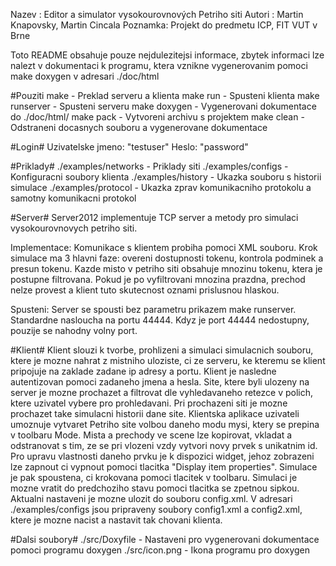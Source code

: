 Nazev   : Editor a simulator vysokourovnových Petriho siti
Autori  : Martin Knapovsky, Martin Cincala
Poznamka: Projekt do predmetu ICP, FIT VUT v Brne

Toto README obsahuje pouze nejdulezitejsi informace, zbytek informaci lze nalezt v dokumentaci k programu, ktera vznikne vygenerovanim pomoci make doxygen v adresari ./doc/html

#Pouziti
make           - Preklad serveru a klienta
make run       - Spusteni klienta
make runserver - Spusteni serveru
make doxygen   - Vygenerovani dokumentace do ./doc/html/
make pack      - Vytvoreni archivu s projektem
make clean     - Odstraneni docasnych souboru a vygenerovane dokumentace

#Login#
Uzivatelske jmeno: "testuser"
Heslo: "password"

#Priklady#
./examples/networks - Priklady siti
./examples/configs  - Konfiguracni soubory klienta
./examples/history  - Ukazka souboru s historii simulace
./examples/protocol - Ukazka zprav komunikacniho protokolu
                      a samotny komunikacni protokol

#Server#
Server2012 implementuje TCP server a metody pro simulaci vysokourovnovych petriho siti.

Implementace:
Komunikace s klientem probiha pomoci XML souboru. Krok simulace ma 3 hlavni faze: overeni dostupnosti tokenu, kontrola podminek a presun tokenu. Kazde misto v petriho siti obsahuje mnozinu tokenu, ktera je postupne filtrovana. Pokud je po vyfiltrovani mnozina prazdna, prechod nelze provest a klient tuto skutecnost oznami prislusnou hlaskou.

Spusteni:
Server se spousti bez parametru prikazem make runserver. Standardne nasloucha na portu 44444. Kdyz je port 44444 nedostupny, pouzije se nahodny volny port. 

#Klient#
Klient slouzi k tvorbe, prohlizeni a simulaci simulacnich souboru, ktere je mozne nahrat z mistniho uloziste, ci ze serveru, ke kteremu se klient pripojuje na zaklade zadane ip adresy a portu. Klient je nasledne autentizovan pomoci zadaneho jmena a hesla. Site, ktere byli ulozeny na server je mozne prochazet a filtrovat dle vyhledavaneho retezce v polich, ktere uzivatel vybere pro prohledavani. Pri prochazeni siti je mozne prochazet take simulacni historii dane site. Klientska aplikace uzivateli umoznuje vytvaret Petriho site volbou daneho modu mysi, ktery se prepina v toolbaru Mode. Mista a prechody ve scene lze kopirovat, vkladat a odstranovat s tim, ze se pri vlozeni vzdy vytvori novy prvek s unikatnim id. Pro upravu vlastnosti daneho prvku je k dispozici widget, jehoz zobrazeni lze zapnout ci vypnout pomoci tlacitka "Display item properties". Simulace je pak spoustena, ci krokovana pomoci tlacitek v toolbaru. Simulaci je mozne vratit do predchoziho stavu pomoci tlacitka se zpetnou sipkou. Aktualni nastaveni je mozne ulozit do souboru config.xml. V adresari ./examples/configs jsou pripraveny soubory config1.xml a config2.xml, ktere je mozne nacist a nastavit tak chovani klienta.

#Dalsi soubory#
./src/Doxyfile - Nastaveni pro vygenerovani dokumentace 
                 pomoci programu doxygen
./src/icon.png - Ikona programu pro doxygen
